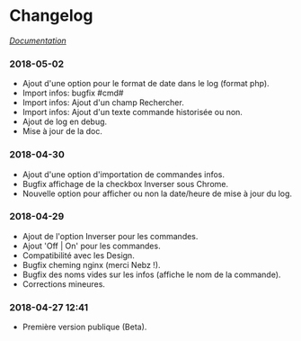# Changelog

*[Documentation](index.md)*

### 2018-05-02
  - Ajout d'une option pour le format de date dans le log (format php).
  - Import infos: bugfix #cmd#
  - Import infos: Ajout d'un champ Rechercher.
  - Import infos: Ajout d'un texte commande historisée ou non.
  - Ajout de log en debug.
  - Mise à jour de la doc.


### 2018-04-30

- Ajout d'une option d'importation de commandes infos.
- Bugfix affichage de la checkbox Inverser sous Chrome.
- Nouvelle option pour afficher ou non la date/heure de mise à jour du log.


### 2018-04-29

- Ajout de l'option Inverser pour les commandes.
- Ajout 'Off | On' pour les commandes.
- Compatibilité avec les Design.
- Bugfix cheming nginx (merci Nebz !).
- Bugfix des noms vides sur les infos (affiche le nom de la commande).
- Corrections mineures.

### 2018-04-27 12:41

- Première version publique (Beta).
